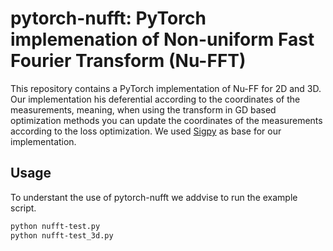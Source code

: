 # pytorch-nufft: PyTorch implemenation of Non-uniform Fast Fourier Transform (Nu-FFT)

This repository contains a PyTorch implementation of Nu-FF for 2D and 3D.
Our implementation his deferential according to the coordinates of the measurements, meaning, when using the 
transform in GD based optimization methods you can update the coordinates of the measurements according to the loss optimization. 
We used [Sigpy](https://github.com/mikgroup/sigpy) as base for our implementation.

## Usage

To understant the use of pytorch-nufft we addvise to run the example script.
```bash
python nufft-test.py
python nufft-test_3d.py
```
